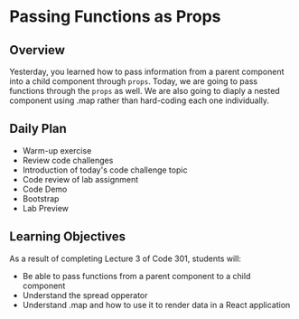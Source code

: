 # Passing Functions as Props

## Overview

Yesterday, you learned how to pass information from a parent component into a child component through `props`. Today, we are going to pass functions through the `props` as well. We are also going to diaply a nested component using .map rather than hard-coding each one individually.

## Daily Plan

- Warm-up exercise
- Review code challenges
- Introduction of today's code challenge topic
- Code review of lab assignment
- Code Demo
- Bootstrap
- Lab Preview

## Learning Objectives

As a result of completing Lecture 3 of Code 301, students will:

- Be able to pass functions from a parent component to a child component
- Understand the spread opperator
- Understand .map and how to use it to render data in a React application
